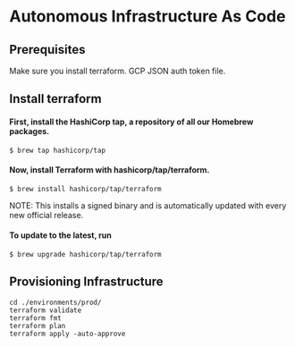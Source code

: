 # Autonomous Infrastructure As Code

## Prerequisites
Make sure you install terraform.
GCP JSON auth token file.

## Install terraform

#### First, install the HashiCorp tap, a repository of all our Homebrew packages.
```console
$ brew tap hashicorp/tap
```
#### Now, install Terraform with hashicorp/tap/terraform.
```console
$ brew install hashicorp/tap/terraform
```
NOTE: This installs a signed binary and is automatically updated with every new official release.

#### To update to the latest, run
```console
$ brew upgrade hashicorp/tap/terraform
```

## Provisioning Infrastructure

```console
cd ./environments/prod/
terraform validate
terraform fmt
terraform plan
terraform apply -auto-approve
```